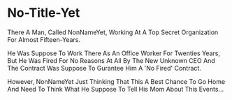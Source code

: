 # No-Title-Yet
There A Man, Called NonNameYet, Working At A Top Secret Organization For Almost Fifteen-Years.

He Was Suppose To Work There As An Office Worker For Twenties Years, But He Was Fired For No Reasons At All By The New Unknown CEO And The Contract Was Suppose To Gurantee Him A 'No Fired' Contract.

However, NonNameYet Just Thinking That This A Best Chance To Go Home And Need To Think What He Suppose To Tell His Mom About This Events...
